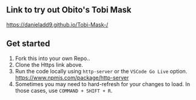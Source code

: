 Link to try out Obito's Tobi Mask
----------------------------------
https://danieladd9.github.io/Tobi-Mask-/

## Get started

1. Fork this into your own Repo.. 
2. Clone the Https link above.
4. Run the code locally using `http-server` or the `VSCode Go Live` option.
https://www.npmjs.com/package/http-server
5. Sometimes you may need to hard-refresh for your changes to load. In those cases, use `COMMAND + SHIFT + R`.

